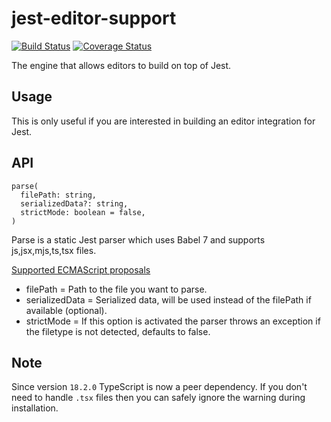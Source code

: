 # jest-editor-support

[![Build Status](https://travis-ci.com/jest-community/jest-editor-support.svg?branch=master)](https://travis-ci.com/jest-community/jest-editor-support) 
[![Coverage Status](https://coveralls.io/repos/github/jest-community/jest-editor-support/badge.svg?branch=master)](https://coveralls.io/github/jest-community/jest-editor-support?branch=master)


The engine that allows editors to build on top of Jest.

## Usage

This is only useful if you are interested in building an editor integration for Jest.

## API
```
parse(   
  filePath: string,   
  serializedData?: string,   
  strictMode: boolean = false,     
)
```
Parse is a static Jest parser which uses Babel 7 and supports js,jsx,mjs,ts,tsx files.   

[Supported ECMAScript proposals](https://github.com/babel/babel/blob/928b9f8c9518284eac6d0598633f2ec373fc6d0c/packages/babel-parser/typings/babel-parser.d.ts#L97)

- filePath = Path to the file you want to parse.
- serializedData = Serialized data, will be used instead of the filePath if available (optional).
- strictMode = If this option is activated the parser throws an exception if the filetype is not detected, defaults to false.


## Note

Since version `18.2.0` TypeScript is now a peer dependency. If you don't need to handle `.tsx` files then you can safely ignore the warning during installation.
